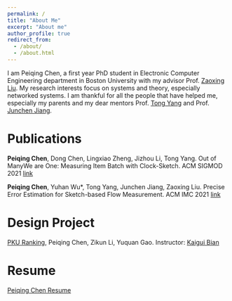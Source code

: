 ```yaml
---
permalink: /
title: "About Me"
excerpt: "About me"
author_profile: true
redirect_from: 
  - /about/
  - /about.html
---
```


I am Peiqing Chen, a first year PhD student in Electronic Computer Engineering department in Boston University with my advisor Prof. [Zaoxing Liu](https://zaoxing.github.io/). My research interests focus on systems and theory, especially networked systems. I am thankful for all the people that have helped me, especially my parents and my dear mentors Prof. [Tong Yang](http://net.pku.edu.cn/~yangtong/) and Prof. [Junchen Jiang](https://people.cs.uchicago.edu/~junchenj/).

# Publications
**Peiqing Chen**, Dong Chen, Lingxiao Zheng, Jizhou Li, Tong Yang. Out of ManyWe are One: Measuring Item Batch with Clock-Sketch. ACM SIGMOD 2021 [link](https://github.com/KaiserV2/KaiserV2.github.io/blob/master/files/SIGMOD21.pdf)

**Peiqing Chen**, Yuhan Wu*, Tong Yang, Junchen Jiang, Zaoxing Liu. Precise Error Estimation for Sketch-based Flow Measurement. ACM IMC 2021 [link](https://github.com/KaiserV2/KaiserV2.github.io/blob/master/files/IMC21.pdf)

# Design Project
[PKU Ranking](http://pkuranking.com/), Peiqing Chen, Zikun Li, Yuquan Gao. Instructor: [Kaigui Bian](http://net.pku.edu.cn/~bkg/)

# Resume
[Peiqing Chen Resume](https://github.com/KaiserV2/KaiserV2.github.io/blob/master/files/PeiqingChenResume.pdf)


